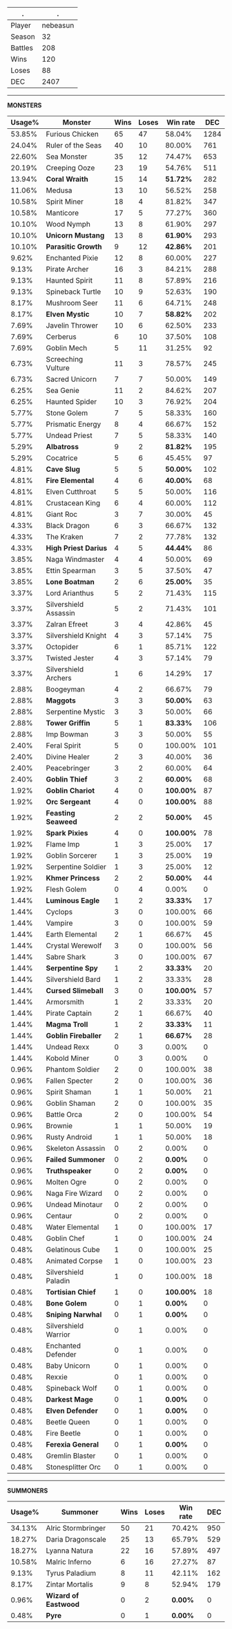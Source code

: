 .|.
|-|-
Player|nebeasun
Season|32
Battles|208
Wins|120
Loses|88
DEC|2407

---
**MONSTERS**

Usage%|Monster|Wins|Loses|Win rate|DEC|
-|-|-|-|-|-|
53.85%|Furious Chicken|65|47|58.04%|1284|
24.04%|Ruler of the Seas|40|10|80.00%|761|
22.60%|Sea Monster|35|12|74.47%|653|
20.19%|Creeping Ooze|23|19|54.76%|511|
13.94%|**Coral Wraith**|15|14|**51.72%**|282|
11.06%|Medusa|13|10|56.52%|258|
10.58%|Spirit Miner|18|4|81.82%|347|
10.58%|Manticore|17|5|77.27%|360|
10.10%|Wood Nymph|13|8|61.90%|297|
10.10%|**Unicorn Mustang**|13|8|**61.90%**|293|
10.10%|**Parasitic Growth**|9|12|**42.86%**|201|
9.62%|Enchanted Pixie|12|8|60.00%|227|
9.13%|Pirate Archer|16|3|84.21%|288|
9.13%|Haunted Spirit|11|8|57.89%|216|
9.13%|Spineback Turtle|10|9|52.63%|190|
8.17%|Mushroom Seer|11|6|64.71%|248|
8.17%|**Elven Mystic**|10|7|**58.82%**|202|
7.69%|Javelin Thrower|10|6|62.50%|233|
7.69%|Cerberus|6|10|37.50%|108|
7.69%|Goblin Mech|5|11|31.25%|92|
6.73%|Screeching Vulture|11|3|78.57%|245|
6.73%|Sacred Unicorn|7|7|50.00%|149|
6.25%|Sea Genie|11|2|84.62%|207|
6.25%|Haunted Spider|10|3|76.92%|204|
5.77%|Stone Golem|7|5|58.33%|160|
5.77%|Prismatic Energy|8|4|66.67%|152|
5.77%|Undead Priest|7|5|58.33%|140|
5.29%|**Albatross**|9|2|**81.82%**|195|
5.29%|Cocatrice|5|6|45.45%|97|
4.81%|**Cave Slug**|5|5|**50.00%**|102|
4.81%|**Fire Elemental**|4|6|**40.00%**|68|
4.81%|Elven Cutthroat|5|5|50.00%|116|
4.81%|Crustacean King|6|4|60.00%|112|
4.81%|Giant Roc|3|7|30.00%|45|
4.33%|Black Dragon|6|3|66.67%|132|
4.33%|The Kraken|7|2|77.78%|132|
4.33%|**High Priest Darius**|4|5|**44.44%**|86|
3.85%|Naga Windmaster|4|4|50.00%|69|
3.85%|Ettin Spearman|3|5|37.50%|47|
3.85%|**Lone Boatman**|2|6|**25.00%**|35|
3.37%|Lord Arianthus|5|2|71.43%|115|
3.37%|Silvershield Assassin|5|2|71.43%|101|
3.37%|Zalran Efreet|3|4|42.86%|45|
3.37%|Silvershield Knight|4|3|57.14%|75|
3.37%|Octopider|6|1|85.71%|122|
3.37%|Twisted Jester|4|3|57.14%|79|
3.37%|Silvershield Archers|1|6|14.29%|17|
2.88%|Boogeyman|4|2|66.67%|79|
2.88%|**Maggots**|3|3|**50.00%**|63|
2.88%|Serpentine Mystic|3|3|50.00%|66|
2.88%|**Tower Griffin**|5|1|**83.33%**|106|
2.88%|Imp Bowman|3|3|50.00%|55|
2.40%|Feral Spirit|5|0|100.00%|101|
2.40%|Divine Healer|2|3|40.00%|36|
2.40%|Peacebringer|3|2|60.00%|64|
2.40%|**Goblin Thief**|3|2|**60.00%**|68|
1.92%|**Goblin Chariot**|4|0|**100.00%**|87|
1.92%|**Orc Sergeant**|4|0|**100.00%**|88|
1.92%|**Feasting Seaweed**|2|2|**50.00%**|45|
1.92%|**Spark Pixies**|4|0|**100.00%**|78|
1.92%|Flame Imp|1|3|25.00%|17|
1.92%|Goblin Sorcerer|1|3|25.00%|19|
1.92%|Serpentine Soldier|1|3|25.00%|12|
1.92%|**Khmer Princess**|2|2|**50.00%**|44|
1.92%|Flesh Golem|0|4|0.00%|0|
1.44%|**Luminous Eagle**|1|2|**33.33%**|17|
1.44%|Cyclops|3|0|100.00%|66|
1.44%|Vampire|3|0|100.00%|59|
1.44%|Earth Elemental|2|1|66.67%|45|
1.44%|Crystal Werewolf|3|0|100.00%|56|
1.44%|Sabre Shark|3|0|100.00%|67|
1.44%|**Serpentine Spy**|1|2|**33.33%**|20|
1.44%|Silvershield Bard|1|2|33.33%|28|
1.44%|**Cursed Slimeball**|3|0|**100.00%**|57|
1.44%|Armorsmith|1|2|33.33%|20|
1.44%|Pirate Captain|2|1|66.67%|40|
1.44%|**Magma Troll**|1|2|**33.33%**|11|
1.44%|**Goblin Fireballer**|2|1|**66.67%**|28|
1.44%|Undead Rexx|0|3|0.00%|0|
1.44%|Kobold Miner|0|3|0.00%|0|
0.96%|Phantom Soldier|2|0|100.00%|38|
0.96%|Fallen Specter|2|0|100.00%|36|
0.96%|Spirit Shaman|1|1|50.00%|21|
0.96%|Goblin Shaman|2|0|100.00%|35|
0.96%|Battle Orca|2|0|100.00%|54|
0.96%|Brownie|1|1|50.00%|19|
0.96%|Rusty Android|1|1|50.00%|18|
0.96%|Skeleton Assassin|0|2|0.00%|0|
0.96%|**Failed Summoner**|0|2|**0.00%**|0|
0.96%|**Truthspeaker**|0|2|**0.00%**|0|
0.96%|Molten Ogre|0|2|0.00%|0|
0.96%|Naga Fire Wizard|0|2|0.00%|0|
0.96%|Undead Minotaur|0|2|0.00%|0|
0.96%|Centaur|0|2|0.00%|0|
0.48%|Water Elemental|1|0|100.00%|17|
0.48%|Goblin Chef|1|0|100.00%|24|
0.48%|Gelatinous Cube|1|0|100.00%|25|
0.48%|Animated Corpse|1|0|100.00%|23|
0.48%|Silvershield Paladin|1|0|100.00%|18|
0.48%|**Tortisian Chief**|1|0|**100.00%**|18|
0.48%|**Bone Golem**|0|1|**0.00%**|0|
0.48%|**Sniping Narwhal**|0|1|**0.00%**|0|
0.48%|Silvershield Warrior|0|1|0.00%|0|
0.48%|Enchanted Defender|0|1|0.00%|0|
0.48%|Baby Unicorn|0|1|0.00%|0|
0.48%|Rexxie|0|1|0.00%|0|
0.48%|Spineback Wolf|0|1|0.00%|0|
0.48%|**Darkest Mage**|0|1|**0.00%**|0|
0.48%|**Elven Defender**|0|1|**0.00%**|0|
0.48%|Beetle Queen|0|1|0.00%|0|
0.48%|Fire Beetle|0|1|0.00%|0|
0.48%|**Ferexia General**|0|1|**0.00%**|0|
0.48%|Gremlin Blaster|0|1|0.00%|0|
0.48%|Stonesplitter Orc|0|1|0.00%|0|

---
**SUMMONERS**

Usage%|Summoner|Wins|Loses|Win rate|DEC|
-|-|-|-|-|-|
34.13%|Alric Stormbringer|50|21|70.42%|950|
18.27%|Daria Dragonscale|25|13|65.79%|529|
18.27%|Lyanna Natura|22|16|57.89%|497|
10.58%|Malric Inferno|6|16|27.27%|87|
9.13%|Tyrus Paladium|8|11|42.11%|162|
8.17%|Zintar Mortalis|9|8|52.94%|179|
0.96%|**Wizard of Eastwood**|0|2|**0.00%**|0|
0.48%|**Pyre**|0|1|**0.00%**|0|
